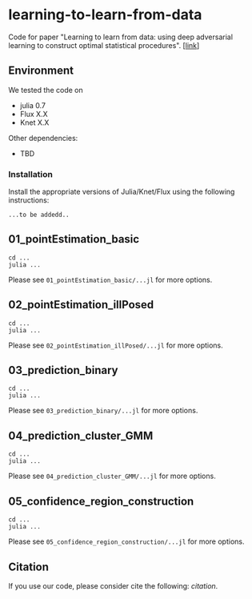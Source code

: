 # learning-to-learn-from-data

Code for paper "Learning to learn from data: using deep adversarial learning to construct optimal statistical procedures". [[link](https://websitelinkhere)]

## Environment
We tested the code on
- julia 0.7
- Flux X.X
- Knet X.X

Other dependencies:
- TBD

### Installation

Install the appropriate versions of Julia/Knet/Flux using the following instructions:
```
...to be addedd..
```

## 01_pointEstimation_basic
```
cd ...
julia ...
```
Please see `01_pointEstimation_basic/...jl` for more options.

## 02_pointEstimation_illPosed

```
cd ...
julia ...
```
Please see `02_pointEstimation_illPosed/...jl` for more options.

## 03_prediction_binary

```
cd ...
julia ...
```
Please see `03_prediction_binary/...jl` for more options.

## 04_prediction_cluster_GMM

```
cd ...
julia ...
```
Please see `04_prediction_cluster_GMM/...jl` for more options.

## 05_confidence_region_construction

```
cd ...
julia ...
```
Please see `05_confidence_region_construction/...jl` for more options.

## Citation
If you use our code, please consider cite the following: *citation*.

